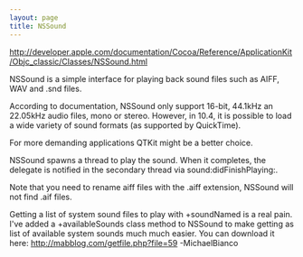 ```yaml
---
layout: page
title: NSSound
---
```


http://developer.apple.com/documentation/Cocoa/Reference/ApplicationKit/Objc_classic/Classes/NSSound.html

NSSound is a simple interface for playing back sound files such as AIFF, WAV and .snd files.

According to documentation, NSSound only support 16-bit, 44.1kHz an 22.05kHz audio files, mono or stereo. However, in 10.4, it is possible to load a wide variety of sound formats (as supported by QuickTime).

For more demanding applications QTKit might be a better choice.

NSSound spawns a thread to play the sound. When it completes, the delegate is notified in the secondary thread via sound:didFinishPlaying:. 

Note that you need to rename aiff files with the .aiff extension, NSSound will not find .aif files.

Getting a list of system sound files to play with +soundNamed is a real pain. I've added a +availableSounds class method to NSSound to make getting as list of available system sounds much much easier. You can download it here: http://mabblog.com/getfile.php?file=59 -MichaelBianco

